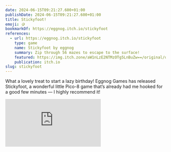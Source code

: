 ```yaml
---
date: 2024-06-15T09:21:27.600+01:00
publishDate: 2024-06-15T09:21:27.600+01:00
title: Stickyfoot!
emoji: 🪙
bookmarkOf: https://eggnog.itch.io/stickyfoot
references:
  - url: https://eggnog.itch.io/stickyfoot
    type: game
    name: Stickyfoot by eggnog
    summary: Zip through 56 mazes to escape to the surface!
    featured: https://img.itch.zone/aW1nLzE2NTMzOTg5LnBuZw==/original/omEb7c.png
    publication: itch.io
slug: stickyfoot
---
```

What a lovely treat to start a lazy birthday! Eggnog Games has released Stickyfoot, a wonderful little Pico-8 game that’s already had me hooked for a good few minutes — I highly recommend it!

<iframe frameborder="0" allowfullscreen="true" src="https://html-classic.itch.zone/html/10831493/index.html" scrolling="no" allowtransparency="true" webkitallowfullscreen="true" mozallowfullscreen="true" msallowfullscreen="true" allow="autoplay; fullscreen *; gamepad; cross-origin-isolated; web-share" class="pico-8"></iframe>
